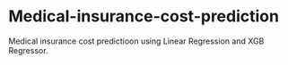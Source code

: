 # Medical-insurance-cost-prediction
Medical insurance cost predictioon using Linear Regression and XGB Regressor.
